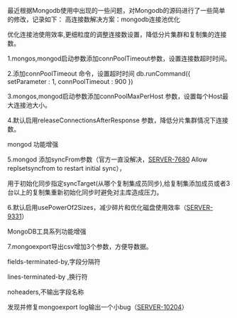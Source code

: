 

最近根据Mongodb使用中出现的一些问题，对Mongodb的源码进行了一些简单的修改，记录如下：
高连接数解决方案：mongodb连接池优化

优化连接池使用效率,更细粒度的调整连接数设置，降低分片集群和复制集的连接数。

1.mongos,mongod启动参数添加connPoolTimeout参数，设置连接数超时时间。

2.添加connPoolTimeout 命令，设置超时时间 db.runCommand({ setParameter : 1, connPoolTimeout : 900 })

3.mongos,mongod启动参数添加connPoolMaxPerHost 参数，设置每个Host最大连接池大小。

4.默认启用releaseConnectionsAfterResponse 参数，降低分片集群情况下连接数。

mongod 功能增强

5.mongod 添加syncFrom参数（官方一直没解决，[SERVER-7680](https://jira.mongodb.org/browse/SERVER-7680) Allow replsetsyncfrom to restart initial sync），

用于初始化同步指定syncTarget(从哪个复制集成员同步),给复制集添加成员或者3台以上的复制集重新初始化同步时避免对主库造成压力。

6.默认启用usePowerOf2Sizes，减少碎片和优化磁盘使用效率（[SERVER-9331](https://jira.mongodb.org/browse/SERVER-9331)）

MongoDB工具系列功能增强

7.mongoexport导出csv增加3个参数，方便导数据。

fields-terminated-by,字段分隔符

lines-terminated-by ,换行符

noheaders,不输出字段名称

发现并修复mongoexport log输出一个小bug（[SERVER-10204](https://jira.mongodb.org/browse/SERVER-10204)）

